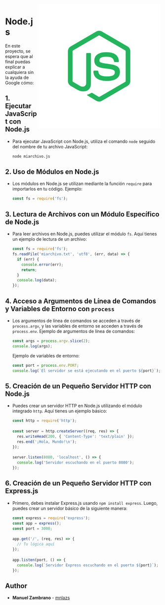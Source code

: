 <img src="nodejs-45adbe594d.png" alt="Descripción de la imagen" width="400" height="400" align="right">

# Node.js

En este proyecto, se espera que al final puedas explicar a cualquiera sin la ayuda de Google cómo:

## 1. Ejecutar JavaScript con Node.js
   - Para ejecutar JavaScript con Node.js, utiliza el comando `node` seguido del nombre de tu archivo JavaScript:
     ```sh
     node miarchivo.js
     ```

## 2. Uso de Módulos en Node.js
   - Los módulos en Node.js se utilizan mediante la función `require` para importarlos en tu código. Ejemplo:
     ```javascript
     const fs = require('fs');
     ```

## 3. Lectura de Archivos con un Módulo Específico de Node.js
   - Para leer archivos en Node.js, puedes utilizar el módulo `fs`. Aquí tienes un ejemplo de lectura de un archivo:
     ```javascript
     const fs = require('fs');
     fs.readFile('miarchivo.txt', 'utf8', (err, data) => {
       if (err) {
         console.error(err);
         return;
       }
       console.log(data);
     });
     ```

## 4. Acceso a Argumentos de Línea de Comandos y Variables de Entorno con `process`
   - Los argumentos de línea de comandos se acceden a través de `process.argv`, y las variables de entorno se acceden a través de `process.env`. Ejemplo de argumentos de línea de comandos:
     ```javascript
     const args = process.argv.slice(2);
     console.log(args);
     ```
     Ejemplo de variables de entorno:
     ```javascript
     const port = process.env.PORT;
     console.log(`El servidor se está ejecutando en el puerto ${port}`);
     ```

## 5. Creación de un Pequeño Servidor HTTP con Node.js
   - Puedes crear un servidor HTTP en Node.js utilizando el módulo integrado `http`. Aquí tienes un ejemplo básico:
     ```javascript
     const http = require('http');

     const server = http.createServer((req, res) => {
       res.writeHead(200, { 'Content-Type': 'text/plain' });
       res.end('¡Hola, Mundo!\n');
     });

     server.listen(8080, 'localhost', () => {
       console.log('Servidor escuchando en el puerto 8080');
     });
     ```

## 6. Creación de un Pequeño Servidor HTTP con Express.js
   - Primero, debes instalar Express.js usando `npm install express`. Luego, puedes crear un servidor básico de la siguiente manera:
     ```javascript
     const express = require('express');
     const app = express();
     const port = 3000;

     app.get('/', (req, res) => {
       // Tu lógica aquí
     });

     app.listen(port, () => {
       console.log(`Servidor Express escuchando en el puerto ${port}`);
     });
     ```

## Author
- **Manuel Zambrano** - [mnlazs](https://github.com/mnlazs)
